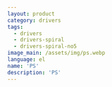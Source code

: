 ```yaml
---
layout: product
category: drivers
tags:
  - drivers
  - drivers-spiral
  - drivers-spiral-no5
image_main: /assets/img/ps.webp
language: el
name: 'PS'
description: 'PS'
---
```

